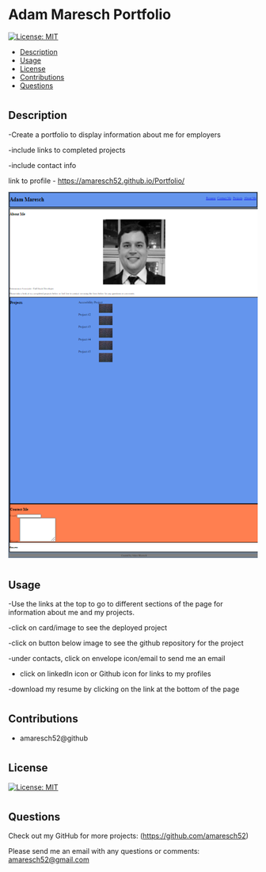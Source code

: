 # Adam Maresch Portfolio

[![License: MIT](https://img.shields.io/badge/License-MIT-yellow.svg)](https://opensource.org/licenses/MIT)

- [Description](#description)
- [Usage](#usage)
- [License](#license)
- [Contributions](#contributions)
- [Questions](#questions)

#

## Description

-Create a portfolio to display information about me for employers

-include links to completed projects

-include contact info

link to profile - https://amaresch52.github.io/Portfolio/

![](./assets/screenshot.jpg)

#

## Usage

-Use the links at the top to go to different sections of the page for information about me and my projects.

-click on card/image to see the deployed project

-click on button below image to see the github repository for the project

-under contacts, click on envelope icon/email to send me an email

- click on linkedIn icon or Github icon for links to my profiles

-download my resume by clicking on the link at the bottom of the page

#

## Contributions

- amaresch52@github

#

## License

[![License: MIT](https://img.shields.io/badge/License-MIT-yellow.svg)](https://opensource.org/licenses/MIT)

#

## Questions

Check out my GitHub for more projects: (https://github.com/amaresch52)

Please send me an email with any questions or comments: amaresch52@gmail.com
